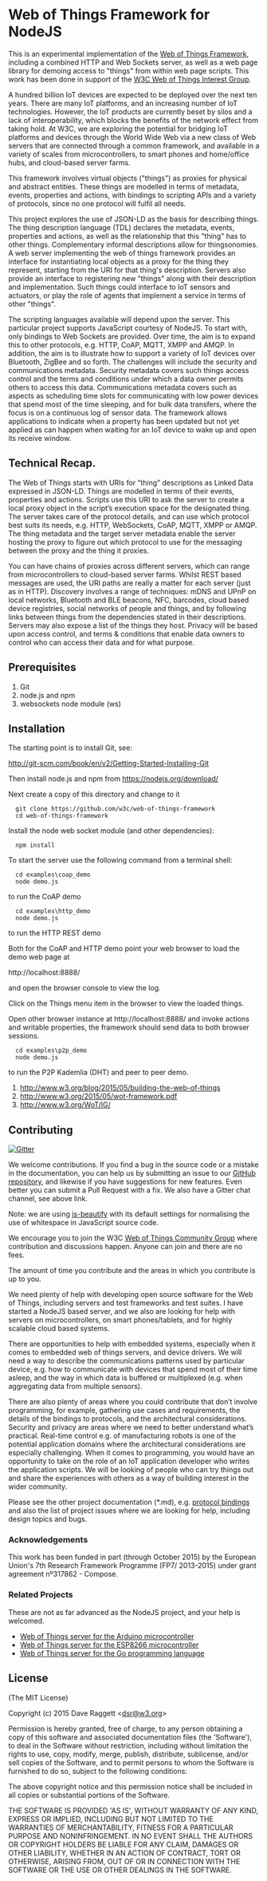 # Web of Things Framework for NodeJS

This is an experimental implementation of the [Web of Things Framework](#1), including a combined HTTP and Web Sockets server, as well as a web page library for demoing access to "things" from within web page scripts. This work has been done in support of the [W3C Web of Things Interest Group](#3).

A hundred billion IoT devices are expected to be deployed over the next ten years. There are many IoT platforms, and an increasing number of IoT technologies. However, the IoT products are currently beset by silos and a lack of interoperability, which blocks the benefits of the network effect from taking hold.  At W3C, we are exploring the potential for bridging IoT platforms and devices through the World Wide Web via a new class of Web servers that are connected through a common framework, and available in a variety of scales from microcontrollers, to smart phones and home/office hubs, and cloud-based server farms.

This framework involves virtual objects ("things") as proxies for physical and abstract entities. These things are modelled in terms of metadata, events, properties and actions, with bindings to scripting APIs and a variety of protocols, since no one protocol will fulfil all needs. 

This project explores the use of JSON-LD as the basis for describing things. The thing description language (TDL) declares the metadata, events, properties and actions, as well as the relationship that this "thing" has to other things. Complementary informal descriptions allow for thingsonomies. A web server implementing the web of things framework provides an interface for instantiating local objects as a proxy for the thing they represent, starting from the URI for that thing's description. Servers also provide an interface to registering new "things" along with their description and implementation. Such things could interface to IoT sensors and actuators, or play the role of agents that implement a service in terms of other "things".

The scripting languages available will depend upon the server. This particular project supports JavaScript courtesy of NodeJS.  To start with, only bindings to Web Sockets are provided. Over time, the aim is to expand this to other protocols, e.g. HTTP, CoAP, MQTT, XMPP and AMQP.  In addition, the aim is to illustrate how to support a variety of IoT devices over Bluetooth, ZigBee and so forth. The challenges will include the security and communications metadata. Security metadata covers such things access control and the terms and conditions under which a data owner permits others to access this data. Communications metadata covers such as aspects as scheduling time slots for communicating with low power devices that spend most of the time sleeping, and for bulk data transfers, where the focus is on a continuous log of sensor data. The framework allows applications to indicate when a property has been updated but not yet applied as can happen when waiting for an IoT device to wake up and open its receive window.

## Technical Recap.

The Web of Things starts with URIs for “thing” descriptions as Linked Data expressed in JSON-LD. Things are modelled in terms of their events, properties and actions. Scripts use this URI to ask the server to create a local proxy object in the script’s execution space for the designated thing. The server takes care of the protocol details, and can use which protocol best suits its needs, e.g. HTTP, WebSockets, CoAP, MQTT, XMPP or AMQP.  The thing metadata and the target server metadata enable the server hosting the proxy to figure out which protocol to use for the messaging between the proxy and the thing it proxies.

You can have chains of proxies across different servers, which can range from microcontrollers to cloud-based server farms. Whilst REST based messages are used, the URI paths are really a matter for each server (just as in HTTP).  Discovery involves a range of techniques: mDNS and UPnP on local networks, Bluetooth and BLE beacons, NFC, barcodes, cloud based device registries, social networks of people and things, and by following links between things from the dependencies stated in their descriptions. Servers may also expose a list of the things they host. Privacy will be based upon access control, and terms & conditions that enable data owners to control who can access their data and for what purpose.

## Prerequisites

 1. Git
 2. node.js and npm
 3. websockets node module (ws)
 
## Installation

The starting point is to install Git, see:

  http://git-scm.com/book/en/v2/Getting-Started-Installing-Git

Then install node.js and npm from https://nodejs.org/download/

Next create a copy of this directory and change to it

```
  git clone https://github.com/w3c/web-of-things-framework
  cd web-of-things-framework
```

Install the node web socket module (and other dependencies):

```
  npm install
```

To start the server use the following command from a terminal shell:

```
  cd examples\coap_demo
  node demo.js
```
to run the CoAP demo

```
  cd examples\http_demo
  node demo.js
```
to run the HTTP REST demo

Both for the CoAP and HTTP demo point your web browser to load the demo web page at

  http://localhost:8888/
  
and open the browser console to view the log.

Click on the Things menu item in the browser to view the loaded things.

Open other browser instance at http://localhost:8888/ and invoke actions and writable properties, the framework should send data to both browser sessions.

```
  cd examples\p2p_demo
  node demo.js
```
to run the P2P Kademlia (DHT) and peer to peer demo. 

 

1. <a name="1">http://www.w3.org/blog/2015/05/building-the-web-of-things</a>
2. <a name="1">http://www.w3.org/2015/05/wot-framework.pdf</a>
3. <a name="2">http://www.w3.org/WoT/IG/</a>

## Contributing

[![Gitter](https://badges.gitter.im/Join%20Chat.svg)](https://gitter.im/w3c/web-of-things-framework?utm_source=badge&utm_medium=badge&utm_campaign=pr-badge)

We welcome contributions. If you find a bug in the source code or a mistake in the documentation, you can help us by submitting an issue to our [GitHub repository](https://github.com/w3c/web-of-things-framework), and likewise if you have suggestions for new features. Even better you can submit a Pull Request with a fix. We also have a Gitter chat channel, see above link.

Note: we are using [js-beautify](https://github.com/beautify-web/js-beautify) with its default settings for normalising the use of whitespace in JavaScript source code.

We encourage you to join the W3C [Web of Things Community Group](https://www.w3.org/community/wot/) where contribution and discussions happen. Anyone can join and there are no fees.

The amount of time you contribute and the areas in which you contribute is up to you. 

We need plenty of help with developing open source software for the Web of Things, including servers and test frameworks and test suites.  I have started a NodeJS based server, and we also are looking for help with servers on microcontrollers, on smart phones/tablets, and for highly scalable cloud based systems.

There are opportunities to help with embedded systems, especially when it comes to embedded web of things servers, and device drivers. We will need a way to describe the communications patterns used by particular device, e.g. how to communicate with devices that spend most of their time asleep, and the way in which data is buffered or multiplexed (e.g. when aggregating data from multiple sensors).

There are also plenty of areas where you could contribute that don’t involve programming, for example, gathering use cases and requirements, the details of the bindings to protocols, and the architectural considerations. Security and privacy are areas where we need to better understand what’s practical. Real-time control e.g. of manufacturing robots is one of the potential application domains where the architectural considerations are especially challenging. When it comes to programming, you would have an opportunity to take on the role of an IoT application developer who writes the application scripts. We will be looking of people who can try things out and share the experiences with others as a way of building interest in the wider community.

Please see the other project documentation (*.md), e.g. [protocol bindings](https://github.com/w3c/web-of-things-framework/blob/master/bindings.md) and also the list of project issues where we are looking for help, including design topics and bugs.

### Acknowledgements

This work has been funded in part (through October 2015) by the European Union's 7th Research Framework Programme (FP7/ 2013-2015) under grant agreement nº317862 - Compose.

### Related Projects

These are not as far advanced as the NodeJS project, and your help is welcomed.

* [Web of Things server for the Arduino microcontroller](https://github.com/w3c/wot-arduino)
* [Web of Things server for the ESP8266 microcontroller](https://github.com/w3c/wot-esp8266)
* [Web of Things server for the Go programming language](https://github.com/w3c/wot-go)

## License

(The MIT License)

Copyright (c) 2015 Dave Raggett &lt;dsr@w3.org&gt;

Permission is hereby granted, free of charge, to any person obtaining a copy of this software and associated documentation files (the 'Software'), to deal in the Software without restriction, including without limitation the rights to use, copy, modify, merge, publish, distribute, sublicense, and/or sell copies of the Software, and to permit persons to whom the Software is furnished to do so, subject to the following conditions:

The above copyright notice and this permission notice shall be included in all copies or substantial portions of the Software.

THE SOFTWARE IS PROVIDED 'AS IS', WITHOUT WARRANTY OF ANY KIND, EXPRESS OR IMPLIED, INCLUDING BUT NOT LIMITED TO THE WARRANTIES OF MERCHANTABILITY, FITNESS FOR A PARTICULAR PURPOSE AND NONINFRINGEMENT. IN NO EVENT SHALL THE AUTHORS OR COPYRIGHT HOLDERS BE LIABLE FOR ANY CLAIM, DAMAGES OR OTHER LIABILITY, WHETHER IN AN ACTION OF CONTRACT, TORT OR OTHERWISE, ARISING FROM, OUT OF OR IN CONNECTION WITH THE SOFTWARE OR THE USE OR OTHER DEALINGS IN THE SOFTWARE.
